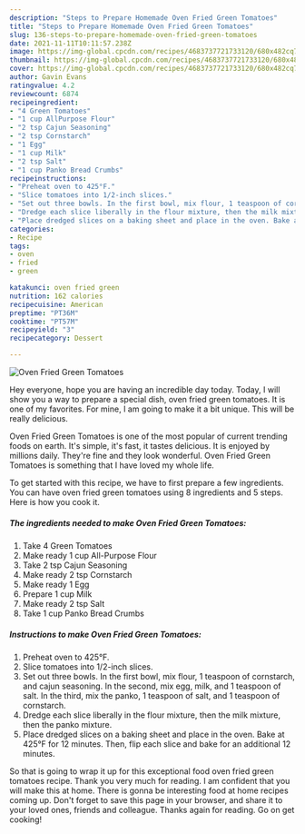 ```yaml
---
description: "Steps to Prepare Homemade Oven Fried Green Tomatoes"
title: "Steps to Prepare Homemade Oven Fried Green Tomatoes"
slug: 136-steps-to-prepare-homemade-oven-fried-green-tomatoes
date: 2021-11-11T10:11:57.238Z
image: https://img-global.cpcdn.com/recipes/4683737721733120/680x482cq70/oven-fried-green-tomatoes-recipe-main-photo.jpg
thumbnail: https://img-global.cpcdn.com/recipes/4683737721733120/680x482cq70/oven-fried-green-tomatoes-recipe-main-photo.jpg
cover: https://img-global.cpcdn.com/recipes/4683737721733120/680x482cq70/oven-fried-green-tomatoes-recipe-main-photo.jpg
author: Gavin Evans
ratingvalue: 4.2
reviewcount: 6874
recipeingredient:
- "4 Green Tomatoes"
- "1 cup AllPurpose Flour"
- "2 tsp Cajun Seasoning"
- "2 tsp Cornstarch"
- "1 Egg"
- "1 cup Milk"
- "2 tsp Salt"
- "1 cup Panko Bread Crumbs"
recipeinstructions:
- "Preheat oven to 425°F."
- "Slice tomatoes into 1/2-inch slices."
- "Set out three bowls. In the first bowl, mix flour, 1 teaspoon of cornstarch, and cajun seasoning. In the second, mix egg, milk, and 1 teaspoon of salt. In the third, mix the panko, 1 teaspoon of salt, and 1 teaspoon of cornstarch."
- "Dredge each slice liberally in the flour mixture, then the milk mixture, then the panko mixture."
- "Place dredged slices on a baking sheet and place in the oven. Bake at 425°F for 12 minutes. Then, flip each slice and bake for an additional 12 minutes."
categories:
- Recipe
tags:
- oven
- fried
- green

katakunci: oven fried green 
nutrition: 162 calories
recipecuisine: American
preptime: "PT36M"
cooktime: "PT57M"
recipeyield: "3"
recipecategory: Dessert

---
```



![Oven Fried Green Tomatoes](https://img-global.cpcdn.com/recipes/4683737721733120/680x482cq70/oven-fried-green-tomatoes-recipe-main-photo.jpg)

Hey everyone, hope you are having an incredible day today. Today, I will show you a way to prepare a special dish, oven fried green tomatoes. It is one of my favorites. For mine, I am going to make it a bit unique. This will be really delicious.

Oven Fried Green Tomatoes is one of the most popular of current trending foods on earth. It's simple, it's fast, it tastes delicious. It is enjoyed by millions daily. They're fine and they look wonderful. Oven Fried Green Tomatoes is something that I have loved my whole life.




To get started with this recipe, we have to first prepare a few ingredients. You can have oven fried green tomatoes using 8 ingredients and 5 steps. Here is how you cook it.

<!--inarticleads1-->

##### The ingredients needed to make Oven Fried Green Tomatoes:

1. Take 4 Green Tomatoes
1. Make ready 1 cup All-Purpose Flour
1. Take 2 tsp Cajun Seasoning
1. Make ready 2 tsp Cornstarch
1. Make ready 1 Egg
1. Prepare 1 cup Milk
1. Make ready 2 tsp Salt
1. Take 1 cup Panko Bread Crumbs




<!--inarticleads2-->

##### Instructions to make Oven Fried Green Tomatoes:

1. Preheat oven to 425°F.
1. Slice tomatoes into 1/2-inch slices.
1. Set out three bowls. In the first bowl, mix flour, 1 teaspoon of cornstarch, and cajun seasoning. In the second, mix egg, milk, and 1 teaspoon of salt. In the third, mix the panko, 1 teaspoon of salt, and 1 teaspoon of cornstarch.
1. Dredge each slice liberally in the flour mixture, then the milk mixture, then the panko mixture.
1. Place dredged slices on a baking sheet and place in the oven. Bake at 425°F for 12 minutes. Then, flip each slice and bake for an additional 12 minutes.




So that is going to wrap it up for this exceptional food oven fried green tomatoes recipe. Thank you very much for reading. I am confident that you will make this at home. There is gonna be interesting food at home recipes coming up. Don't forget to save this page in your browser, and share it to your loved ones, friends and colleague. Thanks again for reading. Go on get cooking!
